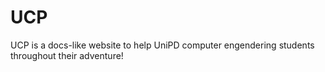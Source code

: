 # UCP
UCP is a docs-like website to help UniPD computer engendering students throughout their adventure!
